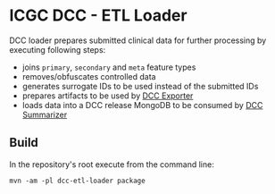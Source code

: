ICGC DCC - ETL Loader
===

DCC loader prepares submitted clinical data for further processing by executing following steps: 

- joins `primary`, `secondary` and `meta` feature types
- removes/obfuscates controlled data
- generates surrogate IDs to be used instead of the submitted IDs
- prepares artifacts to be used by [DCC Exporter](../dcc-etl-exporter/README.md)
- loads data into a DCC release MongoDB to be consumed by [DCC Summarizer](../dcc-etl-summarizer/README.md)


Build
---

In the repository's root execute from the command line:

	mvn -am -pl dcc-etl-loader package

